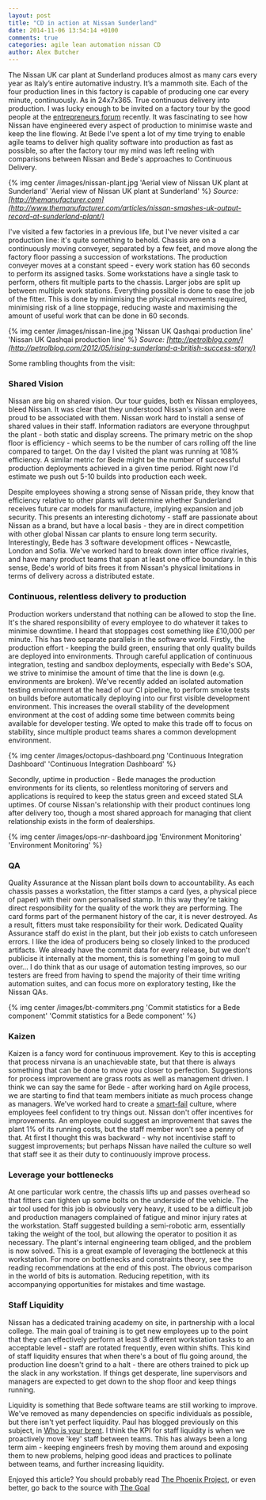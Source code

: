 ```yaml
---
layout: post
title: "CD in action at Nissan Sunderland"
date: 2014-11-06 13:54:14 +0100
comments: true
categories: agile lean automation nissan CD
author: Alex Butcher
---
```


The Nissan UK car plant at Sunderland produces almost as many cars every year as Italy’s entire automative industry. It’s a mammoth site.  Each of the four production lines in this factory is capable of producing one car every minute, continuously. As in 24x7x365. True continuous delivery into production. I was lucky enough to be invited on a factory tour by the good people at the [entrepreneurs forum](http://www.entrepreneursforum.net) recently. It was fascinating to see how Nissan have engineered every aspect of production to minimise waste and keep the line flowing. At Bede I've spent a lot of my time trying to enable agile teams to deliver high quality software into production as fast as possible, so after the factory tour my mind was left reeling with comparisons between Nissan and Bede's approaches to Continuous Delivery. 

{% img center /images/nissan-plant.jpg 'Aerial view of Nissan UK plant at Sunderland' 'Aerial view of Nissan UK plant at Sunderland' %}
*Source: [http://themanufacturer.com](http://www.themanufacturer.com/articles/nissan-smashes-uk-output-record-at-sunderland-plant/)*

<!-- more -->

I've visited a few factories in a previous life, but I've never visited a car production line: it's quite something to behold. Chassis are on a continuously moving conveyer, separated by a few feet, and move along the factory floor passing a succession of workstations.  The production conveyer moves at a constant speed - every work station has 60 seconds to perform its assigned tasks.  Some workstations have a single task to perform, others fit multiple parts to the chassis. Larger jobs are split up between multiple work stations.  Everything possible is done to ease the job of the fitter.  This is done by minimising the physical movements required, minimising risk of a line stoppage, reducing waste and maximising the amount of useful work that can be done in 60 seconds.

{% img center /images/nissan-line.jpg 'Nissan UK Qashqai production line' 'Nissan UK Qashqai production line' %}
*Source: [http://petrolblog.com/](http://petrolblog.com/2012/05/rising-sunderland-a-british-success-story/)*

Some rambling thoughts from the visit:

### Shared Vision

Nissan are big on shared vision. Our tour guides, both ex Nissan employees, bleed Nissan. It was clear that they understood Nissan's vision and were proud to be associated with them. Nissan work hard to install a sense of shared values in their staff. Information radiators are everyone throughput the plant - both static and display screens.  The primary metric on the shop floor is efficiency - which seems to be the number of cars rolling off the line compared to target.  On the day I visited the plant was running at 108% efficiency. A similar metric for Bede might be the number of successful production deployments achieved in a given time period.  Right now I'd estimate we push out 5-10 builds into production each week.

Despite employees showing a strong sense of Nissan pride, they know that efficiency relative to other plants will determine whether Sunderland receives future car models for manufacture, implying expansion and job security. This presents an interesting dichotomy - staff are passionate about Nissan as a brand, but have a local basis - they are in direct competition with other global Nissan car plants to ensure long term security.  Interestingly, Bede has 3 software development offices - Newcastle, London and Sofia.  We've worked hard to break down inter office rivalries, and have many product teams that span at least one office boundary.  In this sense, Bede's world of bits frees it from Nissan's physical limitations in terms of delivery across a distributed estate.

### Continuous, relentless delivery to production

Production workers understand that nothing can be allowed to stop the line. It's the shared responsibility of every employee to do whatever it takes to minimise downtime.  I heard that stoppages cost something like £10,000 per minute. This has two separate parallels in the software world.  Firstly, the production effort - keeping the build green, ensuring that only quality builds are deployed into environments. Through careful application of continuous integration, testing and sandbox deployments, especially with Bede's SOA, we strive to minimise the amount of time that the line is down (e.g. environments are broken). We've recently added an isolated automation testing environment at the head of our CI pipeline, to perform smoke tests on builds before automatically deploying into our first visible development environment. This increases the overall stability of the development environment at the cost of adding some time between commits being available for developer testing. We opted to make this trade off to focus on stability, since multiple product teams shares a common development environment.

{% img center /images/octopus-dashboard.png 'Continuous Integration Dashboard' 'Continuous Integration Dashboard' %}

Secondly, uptime in production - Bede manages the production environments for its clients, so relentless monitoring of servers and applications is required to keep the status green and exceed stated SLA uptimes. Of course Nissan's relationship with their product continues long after delivery too, though a most shared approach for managing that client relationship exists in the form of dealerships.

{% img center /images/ops-nr-dashboard.jpg 'Environment Monitoring' 'Environment Monitoring' %}

### QA

Quality Assurance at the Nissan plant boils down to accountability.  As each chassis passes a workstation, the fitter stamps a card (yes, a physical piece of paper) with their own personalised stamp. In this way they're taking direct responsibility for the quality of the work they are performing. The card forms part of the permanent history of the car, it is never destroyed. As a result, fitters must take responsibility for their work.  Dedicated Quality Assurance staff do exist in the plant, but their job exists to catch unforeseen errors. I like the idea of producers being so closely linked to the produced artifacts. We already have the commit data for every release, but we don't publicise it internally at the moment, this is something I'm going to mull over...  I do think that as our usage of automation testing improves, so our testers are freed from having to spend the majority of their time writing automation suites, and can focus more on exploratory testing, like the Nissan QAs.

{% img center /images/bt-commiters.png 'Commit statistics for a Bede component' 'Commit statistics for a Bede component' %}

### Kaizen

Kaizen is a fancy word for continuous improvement. Key to this is accepting that process nirvana is an unachievable state, but that there is always something that can be done to move you closer to perfection. Suggestions for process improvement are grass roots as well as management driven. I think we can say the same for Bede - after working hard on Agile process, we are starting to find that team members initiate as much process change as managers. We've worked hard to create a [smart-fail](https://hbr.org/2013/01/to-increase-innovation-take-th/) culture, where employees feel confident to try things out.  Nissan don't offer incentives for improvements. An employee could suggest an improvement that saves the plant 1% of its running costs, but the staff member won't see a penny of that. At first I thought this was backward - why not incentivise staff to suggest improvements; but perhaps Nissan have nailed the culture so well that staff see it as their duty to continuously improve process.

### Leverage your bottlenecks

At one particular work centre, the chassis lifts up and passes overhead so that fitters can tighten up some bolts on the underside of the vehicle. The air tool used for this job is obviously very heavy, it used to be a difficult job and production managers complained of fatigue and minor injury rates at the workstation. Staff suggested building a semi-robotic arm, essentially taking the weight of the tool, but allowing the operator to position it as necessary. The plant's internal engineering team obliged, and the problem is now solved. This is a great example of leveraging the bottleneck at this workstation. For more on bottlenecks and constraints theory, see the reading recommendations at the end of this post. The obvious comparison in the world of bits is automation. Reducing repetition, with its accompanying opportunities for mistakes and time wastage.

### Staff Liquidity

Nissan has a dedicated training academy on site, in partnership with a local college.  The main goal of training is to get new employees up to the point that they can effectively perform at least 3 different workstation tasks to an acceptable level - staff are rotated frequently, even within shifts.  This kind of staff liquidity ensures that when there's a bout of flu going around, the production line doesn't grind to a halt - there are others trained to pick up the slack in any workstation. If things get desperate, line supervisors and managers are expected to get down to the shop floor and keep things running.

Liquidity is something that Bede software teams are still working to improve.  We've removed as many dependencies on specific individuals as possible, but there isn't yet perfect liquidity. Paul has blogged previously on this subject, in [Who is your brent](http://engineering.bedegaming.com/blog/2014/10/16/who-is-your-brent/). I think the KPI for staff liquidity is when we proactively move 'key' staff between teams. This has always been a long term aim - keeping engineers fresh by moving them around and exposing them to new problems, helping good ideas and practices to pollinate between teams, and further increasing liquidity.

Enjoyed this article? You should probably read [The Phoenix Project](http://www.amazon.co.uk/The-Phoenix-Project-Helping-Business-ebook/dp/B00AZRBLHO), or even better, go back to the source with [The Goal](http://www.amazon.co.uk/Goal-Process-Ongoing-Improvement-ebook/dp/B002LHRM2O/ref=sr_1_1?s=digital-text&ie=UTF8&qid=1415278766&sr=1-1&keywords=the+goal)






